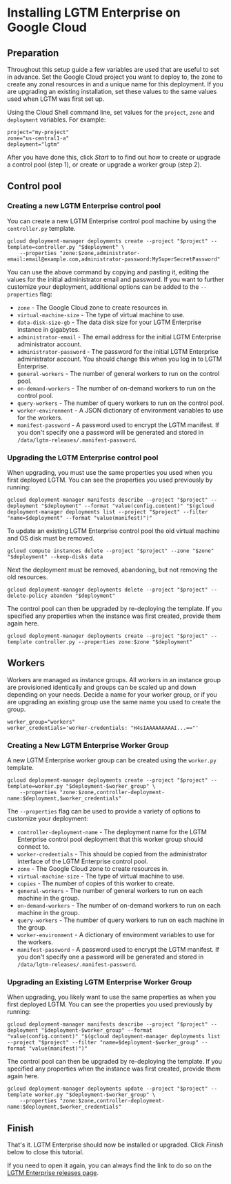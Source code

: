 # Installing LGTM Enterprise on Google Cloud
## Preparation
Throughout this setup guide a few variables are used that are useful to set in advance. Set the Google Cloud project you want to deploy to, the zone to create any zonal resources in and a unique name for this deployment. If you are upgrading an existing installation, set these values to the same values used when LGTM was first set up.

Using the Cloud Shell command line, set values for the `project`, `zone` and `deployment` variables. For example:
```console
project="my-project"
zone="us-central1-a"
deployment="lgtm"
```

After you have done this, click _Start_ to to find out how to create or upgrade a control pool (step 1), or create or upgrade a worker group (step 2).

## Control pool
### Creating a new LGTM Enterprise control pool
You can create a new LGTM Enterprise control pool machine by using the `controller.py` template.
```console
gcloud deployment-manager deployments create --project "$project" --template=controller.py "$deployment" \
	--properties "zone:$zone,administrator-email:email@example.com,administrator-password:MySuperSecretPassword"
```

You can use the above command by copying and pasting it, editing the values for the initial administrator email and password. If you want to further customize your deployment, additional options can be added to the `--properties` flag:
* `zone` - The Google Cloud zone to create resources in.
* `virtual-machine-size` - The type of virtual machine to use.
* `data-disk-size-gb` - The data disk size for your LGTM Enterprise instance in gigabytes.
* `administrator-email` - The email address for the initial LGTM Enterprise administrator account.
* `administrator-password` - The password for the initial LGTM Enterprise administrator account. You should change this when you log in to LGTM Enterprise.
* `general-workers` - The number of general workers to run on the control pool.
* `on-demand-workers` - The number of on-demand workers to run on the control pool.
* `query-workers` - The number of query workers to run on the control pool.
* `worker-environment` - A JSON dictionary of environment variables to use for the workers.
* `manifest-password` - A password used to encrypt the LGTM manifest. If you don't specify one a password will be generated and stored in `/data/lgtm-releases/.manifest-password`.

### Upgrading the LGTM Enterprise control pool
When upgrading, you must use the same properties you used when you first deployed LGTM. You can see the properties you used previously by running:
```
gcloud deployment-manager manifests describe --project "$project" --deployment "$deployment" --format "value(config.content)" "$(gcloud deployment-manager deployments list --project "$project" --filter "name=$deployment" --format "value(manifest)")"
```

To update an existing LGTM Enterprise control pool the old virtual machine and OS disk must be removed.
```
gcloud compute instances delete --project "$project" --zone "$zone" "$deployment" --keep-disks data
```

Next the deployment must be removed, abandoning, but not removing the old resources.
```
gcloud deployment-manager deployments delete --project "$project" --delete-policy abandon "$deployment"
```

The control pool can then be upgraded by re-deploying the template. If you specified any properties when the instance was first created, provide them again here.
```console
gcloud deployment-manager deployments create --project "$project" --template controller.py --properties zone:$zone "$deployment"
```

## Workers
Workers are managed as instance groups. All workers in an instance group are provisioned identically and groups can be scaled up and down depending on your needs. Decide a name for your worker group, or if you are upgrading an existing group use the same name you used to create the group.

```console
worker_group="workers"
worker_credentials='worker-credentials: "H4sIAAAAAAAAAI...=="'
```

### Creating a New LGTM Enterprise Worker Group
A new LGTM Enterprise worker group can be created using the `worker.py` template.
```console
gcloud deployment-manager deployments create --project "$project" --template=worker.py "$deployment-$worker_group" \
	--properties "zone:$zone,controller-deployment-name:$deployment,$worker_credentials"
```

The `--properties` flag can be used to provide a variety of options to customize your deployment:
* `controller-deployment-name` - The deployment name for the LGTM Enterprise control pool deployment that this worker group should connect to.
* `worker-credentials` - This should be copied from the administrator interface of the LGTM Enterprise control pool.
* `zone` - The Google Cloud zone to create resources in.
* `virtual-machine-size` - The type of virtual machine to use.
* `copies` - The number of copies of this worker to create.
* `general-workers` - The number of general workers to run on each machine in the group.
* `on-demand-workers` - The number of on-demand workers to run on each machine in the group.
* `query-workers` - The number of query workers to run on each machine in the group.
* `worker-environment` - A dictionary of environment variables to use for the workers.
* `manifest-password` - A password used to encrypt the LGTM manifest. If you don't specify one a password will be generated and stored in `/data/lgtm-releases/.manifest-password`.

### Upgrading an Existing LGTM Enterprise Worker Group
When upgrading, you likely want to use the same properties as when you first deployed LGTM. You can see the properties you used previously by running:
```
gcloud deployment-manager manifests describe --project "$project" --deployment "$deployment-$worker_group" --format "value(config.content)" "$(gcloud deployment-manager deployments list --project "$project" --filter "name=$deployment-$worker_group" --format "value(manifest)")"
```

The control pool can then be upgraded by re-deploying the template. If you specified any properties when the instance was first created, provide them again here.
```console
gcloud deployment-manager deployments update --project "$project" --template worker.py "$deployment-$worker_group" \
	--properties "zone:$zone,controller-deployment-name:$deployment,$worker_credentials"
```

## Finish
That's it. LGTM Enterprise should now be installed or upgraded. Click _Finish_ below to close this tutorial.

If you need to open it again, you can always find the link to do so on the [LGTM Enterprise releases page](https://github.com/Semmle/lgtm-enterprise/releases/).
